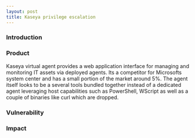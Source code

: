 ```yaml
---
layout: post
title: Kaseya privilege escalation
---
```


<h3>Introduction</h3>

<h3>Product</h3>
Kaseya virtual agent provides a web application interface for managing and monitoring IT assets via deployed agents.
Its a competitor for Microsofts system center and has a small portion of the market around 5%.
The agent itself looks to be a several tools bundled together instead of a dedicated agent leveraging host capabilities such as PowerShell, WScript as well as a couple of binaries like curl which are dropped.


<h3>Vulnerability</h3>

<h3>Impact</h3>
